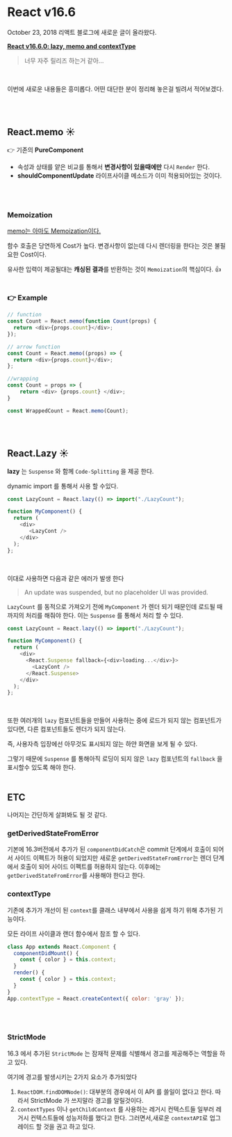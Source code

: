 # React v16.6

October 23, 2018 리액트 블로그에 새로운 글이 올라왔다.
</br>

[**React v16.6.0: lazy, memo and contextType**](https://reactjs.org/blog/2018/10/23/react-v-16-6.html)
</br>

> 너무 자주 릴리즈 하는거 같아...
</br>

이번에 새로운 내용들은 흥미롭다. 어떤 대단한 분이 정리해 놓은걸 빌려서 적어보겠다.

</br>
</br>

## React.memo :sunny:

:point_right: 기존의 **PureComponent**

- 속성과 상태를 얕은 비교를 통해서 **변경사항이 있을때에만** 다시 `Render` 한다.
- **shouldComponentUpdate** 라이프사이클 메소드가 이미 적용되어있는 것이다.

</br>
</br>

### Memoization

[memo는 아마도 Memoization이다.](https://ko.wikipedia.org/wiki/%EB%A9%94%EB%AA%A8%EC%9D%B4%EC%A0%9C%EC%9D%B4%EC%85%98)
</br>

함수 호출은 당연하게 Cost가 높다. 변경사항이 없는데 다시 렌더링을 한다는 것은 불필요한 Cost이다.
</br>

유사한 입력이 제공될대는 **캐싱된 결과**를 반환하는 것이 `Memoization`의 핵심이다. :thumbsup:
</br>
</br>

### :point_right: Example

```js
// function
const Count = React.memo(function Count(props) {
  return <div>{props.count}</div>;
});

// arrow function
const Count = React.memo((props) => {
  return <div>{props.count}</div>;
};

//wrapping
const Count = props => {
    return <div> {props.count} </div>;
}

const WrappedCount = React.memo(Count);
```

</br>
</br>

## React.Lazy :sunny:

**lazy** 는 `Suspense` 와 함께 `Code-Splitting` 을 제공 한다.
</br>

dynamic import 를 통해서 사용 할 수있다.

```js
const LazyCount = React.lazy(() => import("./LazyCount");

function MyComponent() {
  return (
    <div>
       <LazyCont />
    </div>
  );
};
```

</br>

이대로 사용하면 다음과 같은 에러가 발생 한다
</br>

> An update was suspended, but no placeholder UI was provided.

`LazyCount` 를 동적으로 가져오기 전에 `MyComponent` 가 렌더 되기 때문인데 로드될 때까지의 처리를 해줘야 한다. 이는 `Suspense` 를 통해서 처리 할 수 있다.

```js
const LazyCount = React.lazy(() => import("./LazyCount");

function MyComponent() {
  return (
    <div>
      <React.Suspense fallback={<div>loading...</div>}>
        <LazyCont />
      </React.Suspense>
    </div>
  );
};
```

</br>

또한 여러개의 `lazy` 컴포넌트들을 만들어 사용하는 중에 로드가 되지 않는 컴포넌트가 있다면, 다른 컴포넌트들도 렌더가 되지 않는다.
</br>

즉, 사용자측 입장에선 아무것도 표시되지 않는 하얀 화면을 보게 될 수 있다.
</br>

그렇기 때문에 `Suspense` 를 통해아직 로딩이 되지 않은 `lazy` 컴포넌트의 `fallback` 을 표시할수 있도록 해야 한다.
</br>
</br>

## ETC

나머지는 간단하게 살펴봐도 될 것 같다.

### getDerivedStateFromError

기본에 16.3버전에서 추가가 된 `componentDidCatch`은 commit 단계에서 호출이 되어서 사이드 이펙트가 허용이 되었지만 새로운 `getDerivedStateFromError`는 렌더 단계에서 호출이 되어 사이드 이펙트를 허용하지 않는다. 이후에는 `getDerivedStateFromError`를 사용해야 한다고 한다.

### contextType

기존에 추가가 개선이 된 `context`를 클래스 내부에서 사용을 쉽게 하기 위해 추가된 기능이다.
</br>

모든 라이프 사이클과 랜더 함수에서 참조 할 수 있다.
</br>

```js
class App extends React.Component {
  componentDidMount() {
    const { color } = this.context;
  }
  render() {
    const { color } = this.context;
  }
}
App.contextType = React.createContext({ color: 'gray' });
```

</br>
</br>

### StrictMode

16.3 에서 추가된 `StrictMode` 는 잠재적 문제를 식별해서 경고를 제공해주는 역할을 하고 있다.
</br>

여기에 경고를 발생시키는 2가지 요소가 추가되었다
</br>

1. `ReactDOM.findDOMNode()`: 대부분의 경우에서 이 API 를 쓸일이 없다고 한다. 따라서 StrictMode 가 쓰지말라 경고를 알릴것이다.
2. `contextTypes` 이나 `getChildContext` 를 사용하는 레거시 컨텍스트들 일부러 레거시 컨텍스트들에 성능저하를 했다고 한다. 그러면서,새로운 `contextAPI`로 업그레이드 할 것을 권고 하고 있다.